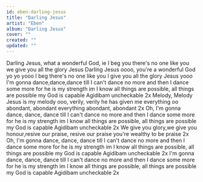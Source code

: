 ```yaml
---
id: eben-darling-jesus
title: "Darling Jesus"
artist: "Eben"
album: "Darling Jesus"
cover: ""
created: ""
updated: ""
---
```


Darling Jesus, what a wonderful God, ie I beg you there's no one like you we give you all the glory Jesus
 Darling Jesus oooo, you're a wonderful God yo yo yooo I beg there's no one like you I give you all the glory Jesus yooo
I'm gonna dance,dance,dance till I can't dance no more and then I dance some more for he is my strength im I know all things are possible, all things are possible my God is capable Agidibam uncheckable  2x
     Melody, Melody Jesus is my melody ooo, verily, verily he has given me everything oo abondant, abondant everything abondant, abondant 2x
  Oh, I'm gonna dance, dance, dance till I can't dance no more and then I dance some more for he is my strength im I know all things are possible, all things are possible my God is capable Agidibam uncheckable 2x
   We give you glory,we give you      honour,resive our praise, resive our praise you're wealthy to be praise 2x
    Oh, I'm gonna dance, dance, dance till I can't dance no more and then I dance some more for he is my strength im I know all things are possible, all things are possible my God is capable Agidibam uncheckable 2x
    I'm gonna dance, dance, dance till I can't dance no more and then I dance some more for he is my strength im I know all things are possible, all things are possible my God is capable Agidibam uncheckable 2x